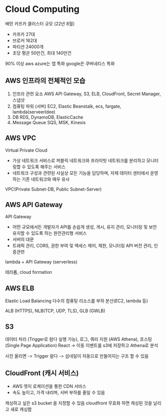 # Cloud Computing

배민 카프카 클러스터 규모 (22년 8월)
- 카프카 27대
- 브로커 162대
- 파티션 24000개
- 초당 평균 50만건, 최대 140만건

90% 이상 aws
azure는 앱 특화
google은 쿠버네티스 특화

## AWS 인프라의 전체적인 모습

1. 인프라 관련 요소
AWS 
API Gateway, S3, ELB, CloudFront, Secret Manager, 스냅샷
2. 컴퓨팅 파워 (서버)
EC2, Elastic Beanstalk, ecs, fargate, lambda(serveerldee)
3. DB
RDS, DynamoDB, ElasticCache
4. Message Queue
SQS, MSK, Kinesis

## AWS VPC
Virtual Private Cloud
- 가상 네트워크 서비스로 퍼블릭 네트워크와 프라이빗 네트워크를 분리하고 모니터링할 수 있도록 해주는 서비스
- 네트워크 구성과 관련된 사실상 모든 기능을 담당하며, 자체 데이터 센터에서 운영하는 기존 네트워크와 매우 유사

VPC(Private Subnet-DB, Public Subnet-Server)

## AWS API Gateway
API Gateway
- 어떤 규모에서든 개발자가 API를 손쉽게 생성, 게시, 유지 관리, 모니터링 및 보안 유지할 수 있도록 하는 완전관리형 서비스
- 서버의 대문
- 트래픽 관리, CORS, 권한 부여 및 액세스 제어, 제한, 모니터링 API 버전 관리, 인증관련

lambda + API Gateway (serverless)

테라폼, cloud formation

## AWS ELB
Elastic Load Balancing
다수의 컴퓨팅 리소스를 부하 분산(EC2, lambda 등)

ALB (HTTPS), NLB(TCP, UDP, TLS), GLB (GWLB)

## S3
데이터 처리 (Trigger로 람다 실행 가능), 로그, 쿼리 지원 (AWS Athena), 호스팅(Single Page Application) React 
-> 이동 이벤트를 s3에 저장하고 Athena로 분석

사진 올리면 -> Trigger 람다 -> 섬네일이 자동으로 만들어지는 구조 할 수 있음

## CloudFront (캐시 서비스)
- AWS 엣지 로케이션을 통한 CDN 서비스
- 속도 높이고, 가격 내리며, 서버 부하를 줄일 수 있음

캐싱하고 싶은 s3 bucket 을 지정할 수 있음
cloudfront 무효화 하면 캐싱된 것을 날리고 새로 캐싱함
